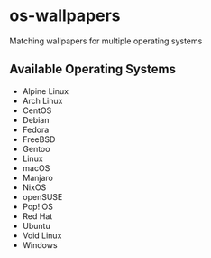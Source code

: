 # os-wallpapers

Matching wallpapers for multiple operating systems

## Available Operating Systems

- Alpine Linux
- Arch Linux
- CentOS
- Debian
- Fedora
- FreeBSD
- Gentoo
- Linux
- macOS
- Manjaro
- NixOS
- openSUSE
- Pop! OS
- Red Hat
- Ubuntu
- Void Linux
- Windows
